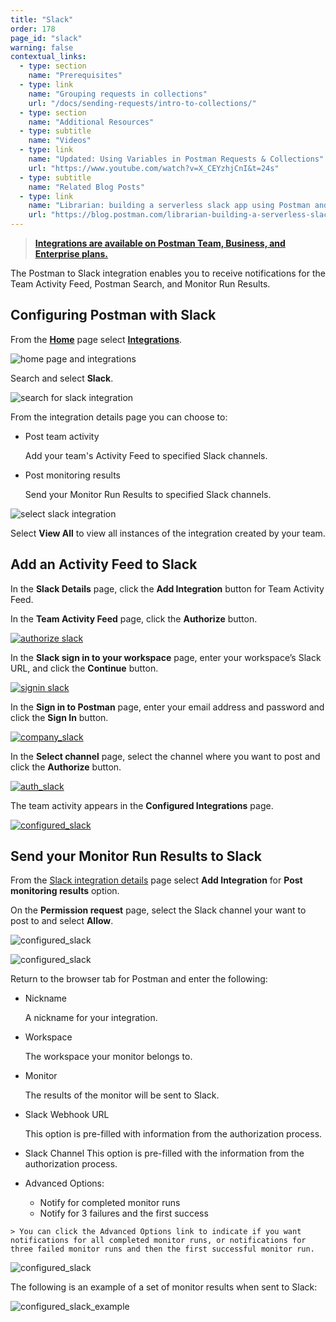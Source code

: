 ```yaml
---
title: "Slack"
order: 178
page_id: "slack"
warning: false
contextual_links:
  - type: section
    name: "Prerequisites"
  - type: link
    name: "Grouping requests in collections"
    url: "/docs/sending-requests/intro-to-collections/"
  - type: section
    name: "Additional Resources"
  - type: subtitle
    name: "Videos"
  - type: link
    name: "Updated: Using Variables in Postman Requests & Collections"
    url: "https://www.youtube.com/watch?v=X_CEYzhjCnI&t=24s"
  - type: subtitle
    name: "Related Blog Posts"
  - type: link
    name: "Librarian: building a serverless slack app using Postman and Airtable"
    url: "https://blog.postman.com/librarian-building-a-serverless-slack-app-using-postman-and-airtable/"
---
```


> **[Integrations are available on Postman Team, Business, and Enterprise plans.](https://www.postman.com/pricing/)**

The Postman to Slack integration enables you to receive notifications for the Team Activity Feed, Postman Search, and Monitor Run Results.

## Configuring Postman with Slack

From the **[Home](https://go.postman.co/home)** page select **[Integrations](https://go.postman.co/integrations)**.

![home page and integrations](https://assets.postman.com/postman-docs/home-integrations.jpg)

Search and select **Slack**.

![search for slack integration](https://assets.postman.com/postman-docs/slack-search-all.jpg)

From the integration details page you can choose to:

* Post team activity

  Add your team's Activity Feed to specified Slack channels.

* Post monitoring results

  Send your Monitor Run Results to specified Slack channels.

![select slack integration](https://assets.postman.com/postman-docs/slack-post-monitoring-results.jpg)

Select **View All** to view all instances of the integration created by your team.

## Add an Activity Feed to Slack

In the **Slack Details** page, click the **Add Integration** button for Team Activity Feed.

In the **Team Activity Feed** page, click the **Authorize** button.

[![authorize slack](https://assets.postman.com/postman-docs/WS-integrations-slack-teamactivityfeed.png)](https://assets.postman.com/postman-docs/WS-integrations-slack-teamactivityfeed.png)

In the **Slack sign in to your workspace** page, enter your workspace’s Slack URL, and click the **Continue** button.

[![signin slack](https://assets.postman.com/postman-docs/WS-integrations-slack-signin.png)](https://assets.postman.com/postman-docs/WS-integrations-slack-signin.png)

In the **Sign in to Postman** page, enter your email address and password and click the **Sign In** button.

[![company_slack](https://assets.postman.com/postman-docs/WS-integrations-slack-signin-company.png)](https://assets.postman.com/postman-docs/WS-integrations-slack-signin-company.png)

In the **Select channel** page, select the channel where you want to post and click the **Authorize** button.

[![auth_slack](https://assets.postman.com/postman-docs/WS-integrations-slack-identity.png)](https://assets.postman.com/postman-docs/WS-integrations-slack-identity.png)

The team activity appears in the **Configured Integrations** page.

[![configured_slack](https://assets.postman.com/postman-docs/WS-integrations-slack-configured.png)](https://assets.postman.com/postman-docs/WS-integrations-slack-configured.png)

## Send your Monitor Run Results to Slack

From the [Slack integration details](https://go.postman.co/integrations/service/slack) page select **Add Integration** for **Post monitoring results** option.

On the **Permission request** page, select the Slack channel your want to post to and select **Allow**.

![configured_slack](https://assets.postman.com/postman-docs/slack-post-monitoring-results-permission.jpg)

![configured_slack](https://assets.postman.com/postman-docs/slack-post-monitoring-results-authorized.jpg)

Return to the browser tab for Postman and enter the following:

* Nickname

  A nickname for your integration.

* Workspace

  The workspace your monitor belongs to.

* Monitor

  The results of the monitor will be sent to Slack.

* Slack Webhook URL

  This option is pre-filled with information from the authorization process.

* Slack Channel
  This option is pre-filled with the information from the authorization process.

* Advanced Options:

    * Notify for completed monitor runs
    * Notify for 3 failures and the first success
>
    > You can click the Advanced Options link to indicate if you want notifications for all completed monitor runs, or notifications for three failed monitor runs and then the first successful monitor run.

![configured_slack](https://assets.postman.com/postman-docs/slack-post-monitoring-results-save-config.jpg)

The following is an example of a set of monitor results when sent to Slack:

![configured_slack_example](https://assets.postman.com/postman-docs/slack-post-monitoring-results-example.jpg)
